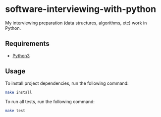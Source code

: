 # software-interviewing-with-python
My interviewing preparation (data structures, algorithms, etc) work in Python.

## Requirements

- [Python3](https://www.python.org/downloads/)

## Usage

To install project dependencies, run the following command:
```bash
make install
```

To run all tests, run the following command:
```bash
make test
```